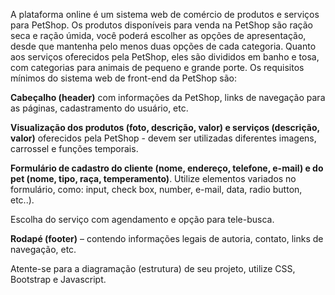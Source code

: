 A plataforma online é um sistema web de comércio de produtos e serviços para PetShop. Os produtos disponíveis para venda na PetShop são ração seca e ração úmida, você poderá escolher as opções de apresentação, desde que mantenha pelo menos duas opções de cada categoria. Quanto aos serviços oferecidos pela PetShop, eles são divididos em banho e tosa, com categorias para animais de pequeno e grande porte.
Os requisitos mínimos do sistema web de front-end da PetShop são:    

**Cabeçalho (header)** com informações da PetShop, links de navegação para as páginas, cadastramento do usuário, etc. 

**Visualização dos produtos (foto, descrição, valor) e serviços (descrição, valor)** oferecidos pela PetShop - devem ser utilizadas diferentes imagens, carrossel e funções temporais. 

**Formulário de cadastro do cliente (nome, endereço, telefone, e-mail) e do pet (nome, tipo, raça, temperamento)**. Utilize elementos variados no formulário, como: input, check box, number, e-mail, data, radio button, etc..). 

Escolha do serviço com agendamento e opção para tele-busca. 

**Rodapé (footer)** – contendo informações legais de autoria, contato, links de navegação, etc. 
 

Atente-se para a diagramação (estrutura) de seu projeto, utilize CSS, Bootstrap e Javascript.
